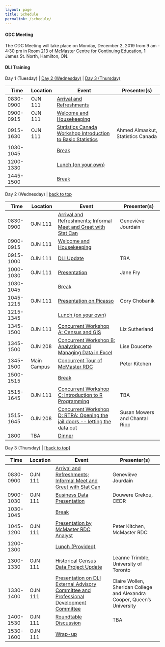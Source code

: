 ```yaml
---
layout: page
title: Schedule
permalink: /schedule/
---
```

<h4>ODC Meeting</h4>

The ODC Meeting will take place on Monday, December 2, 2019 from 9 am - 4:30 pm in Room 213 of <a href="https://goo.gl/maps/5kK3S6DEB4SJ8SYV8">McMaster Centre for Continuing Education</a>, 1 James St. North, Hamilton, ON.

<h4>DLI Training</h4>

<a name="day-one">Day 1 (Tuesday)</a> | [Day 2 (Wednesday)](#day-two) | [Day 3 (Thursday)](#day-three)
<table class="one">
  <thead>
    <tr>
	<th class="hour">Time</th>
	<th class="loc">Location</th>
	<th class="session">Event</th>
	<th class="name">Presenter(s)</th>
    </tr>
  </thead>
  <tbody>
    <tr>
	<td>0830-0900</td>
	<td>OJN 111</td>
	<td><a name="1-1" href="/program/#1-1">Arrival and Refreshments</a></td>
	<td></td>
    </tr>
    <tr>
    <td>0900-0915</td>
    <td>OJN 111</td>
    <td><a name="1-2" href="/program/#1-2">Welcome and Housekeeping</a></td>
    <td></td>
    </tr>
    <tr>
    <td>0915-1630</td>
    <td>OJN 111</td>
    <td><a name="1-3" href="/program/#1-3">Statistics Canada Workshop Introduction to Basic Statistics</a></td>
    <td>Ahmed Almaskut, Statistics Canada</td>
    </tr>
    <tr>
    <td>1030-1045</td>
    <td></td>
    <td><a name="1-4" href="/program/#1-4">Break</a></td>
    <td></td>
    </tr>
    <tr>
    <td>1200-1330</td>
    <td></td>
    <td><a name="1-6" href="/program/#1-6">Lunch (on your own)</a></td>
    <td></td>
    </tr>
    <tr>
    <td>1445-1500</td>
    <td></td>
    <td><a name="1-8" href="/program/#1-8">Break</a></td>
    <td></td>
    </tr>
   </tbody>
</table>

<a name="day-two">Day 2 (Wednesday)</a> | [back to top](#day-one)
<p>

<table class="one">
  <thead>
    <tr>
	<th class="hour">Time</th>
	<th class="loc">Location</th>
	<th class="session">Event</th>
	<th class="name">Presenter(s)</th>
    </tr>
  </thead>
  <tbody>
    <tr>
	<td>0830-0900</td>
	<td>OJN 111</td>
	<td><a name="2-1" href="/program/#2-1">Arrival and Refreshments; Informal Meet and Greet with Stat Can</a></td>
	<td>Geneviève Jourdain</td>
    </tr>
    <tr>
    <td>0900-0915</td>
    <td>OJN 111</td>
    <td><a name="2-2" href="/program/#2-2">Welcome and Housekeeping</a></td>
    <td></td>
    </tr>
    <tr>
    <td>0915-1000</td>
    <td>OJN 111</td>
    <td><a name="2-3" href="/program/#2-3">DLI Update</a></td>
    <td>TBA</td>
    </tr>
    <tr>
    <td>1000-1030</td>
    <td>OJN 111</td>
    <td><a name="2-4" href="/program/#2-4">Presentation</a></td>
    <td>Jane Fry</td>
    </tr>
    <tr>
    <td>1030-1045</td>
    <td></td>
    <td><a name="2-5" href="/program/#2-5">Break</a></td>
    <td></td>
    </tr>
    <tr>
    <td>1045-1215</td>
    <td>OJN 111</td>
    <td><a name="2-6" href="/program/#2-6">Presentation on Picasso</a></td>
    <td>Cory Chobanik</td>
    </tr>
    <tr>
    <td>1215-1345</td>
    <td></td>
    <td><a name="2-7" href="/program/#2-7">Lunch (on your own)</a></td>
    <td></td>
    </tr>
    <tr>
    <td>1345-1500</td>
    <td>OJN 111</td>
    <td><a name="2-8a" href="/program/#2-8a">Concurrent Workshop A: Census and GIS</a></td>
    <td>Liz Sutherland</td>
    </tr>
    <tr>
    <td>1345-1500</td>
    <td>OJN 208</td>
    <td><a name="2-8b" href="/program/#2-8b">Concurrent Workshop B: Analyzing and Managing Data in Excel</a></td>
    <td>Lise Doucette</td>
    </tr>
    <tr>
    <td>1345-1500</td>
    <td>Main Campus</td>
    <td><a name="2-8c" href="/program/#2-8c">Concurrent Tour of McMaster RDC</a></td>
    <td>Peter Kitchen</td>
    </tr>
    <tr>
    <td>1500-1515</td>
    <td></td>
    <td><a name="2-9" href="/program/#2-9">Break</a></td>
    <td></td>
    </tr>
    <tr>
    <td>1515-1645</td>
    <td>OJN 111</td>
    <td><a name="2-10c" href="/program/#2-10c">Concurrent Workshop C: Introduction to R Programming</a></td>
    <td>TBA</td>
    </tr>
    <tr>
    <td>1515-1645</td>
    <td>OJN 208</td>
    <td><a name="2-10d" href="/program/#2-10d">Concurrent Workshop D: RTRA: Opening the jail doors -- letting the data out</a></td>
    <td>Susan Mowers and Chantal Ripp</td>
    </tr>
    <tr>
    <td>1800</td>
    <td>TBA</td>
    <td><a name="2-11" href="/program/#2-11">Dinner</a></td>
    <td></td>
    </tr>
   </tbody>
</table>

<p><a name="day-three">Day 3 (Thursday)</a> |  <a href="#day-one">[back to top]</a>
<p>

<table class="one">
  <thead>
    <tr>
	<th class="hour">Time</th>
	<th class="loc">Location</th>
	<th class="session">Event</th>
	<th class="name">Presenter(s)</th>
    </tr>
  </thead>
  <tbody>
    <tr>
	<td>0830-0900</td>
	<td>OJN 111</td>
	<td><a name="3-1" href="/program/#3-1">Arrival and Refreshments; Informal Meet and Greet with Stat Can</a></td>
	<td>Geneviève Jourdain</td>
    </tr>
    <tr>
    <td>0900-1030</td>
    <td>OJN 111</td>
    <td><a name="3-2" href="/program/#3-2">Business Data Presentation</a></td>
    <td>Douwere Grekou, CEDR</td>
    </tr>
    <tr>
    <td>1030-1045</td>
    <td></td>
    <td><a name="3-3" href="/program/#3-3">Break</a></td>
    <td></td>
    </tr>
    <tr>
    <td>1045-1200</td>
    <td>OJN 111</td>
    <td><a name="3-4" href="/program/#3-4">Presentation by McMaster RDC Analyst</a></td>
    <td>Peter Kitchen, McMaster RDC</td>
    </tr>
    <tr>
    <td>1200-1300</td>
    <td></td>
    <td><a name="3-5" href="/program/#3-5">Lunch (Provided)</a></td>
    <td></td>
    </tr>
    <tr>
    <td>1300-1330</td>
    <td>OJN 111</td>
    <td><a name="3-5a" href="/program/#3-5">Historical Census Data Project Update</a></td>
    <td>Leanne Trimble, University of Toronto</td>
    </tr>
    <tr>
    <td>1330-1400</td>
    <td>OJN 111</td>
    <td><a name="3-5b" href="/program/#3-5">Presentation on DLI External Advisory Committee and Professional Development Committee</a>       </td>
    <td>Claire Wollen, Sheridan College and Alexandra Cooper, Queen’s University</td>
    </tr>
    <tr>
    <td>1400-1530</td>
    <td>OJN 111</td>
    <td><a name="3-6" href="/program/#3-6">Roundtable Discussion</a></td>
    <td>TBA</td>
    </tr>
    <tr>
    <td>1530-1600</td>
    <td>OJN 111</td>
    <td><a name="3-7" href="/program/#3-7">Wrap-up</a></td>
    <td></td>
    </tr>
   </tbody>
</table>

</p>
